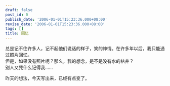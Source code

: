 ```yaml
---
draft: false
post_id: 0
publish_date: '2006-01-01T15:23:36.000+08:00'
revise_date: '2006-01-01T15:23:36.000+08:00'
tags: []
title: 回忆
---
```


总是记不住许多人，记不起他们说话的样子，笑的神情。在许多年以后，我只能通过照片回忆。  
但是，如果没有照片呢？那么，我的想念，是不是没有水的枯井？  
别人又凭什么记得我……

昨天的想法，今天写出来，已经有点变了。
